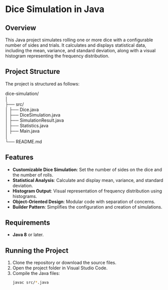 # Dice Simulation in Java

## Overview
This Java project simulates rolling one or more dice with a configurable number of sides and trials. It calculates and displays statistical data, including the mean, variance, and standard deviation, along with a visual histogram representing the frequency distribution.

## Project Structure
The project is structured as follows:

dice-simulation/ <br>
│ <br>
 ├── src/ <br>
│ ├── Dice.java <br>
│ ├── DiceSimulation.java <br>
│ ├── SimulationResult.java <br>
│ ├── Statistics.java <br>
│ ├── Main.java <br>
│ <br>
 └── README.md <br>

## Features
- **Customizable Dice Simulation**: Set the number of sides on the dice and the number of rolls.
- **Statistical Analysis**: Calculate and display mean, variance, and standard deviation.
- **Histogram Output**: Visual representation of frequency distribution using histograms.
- **Object-Oriented Design**: Modular code with separation of concerns.
- **Builder Pattern**: Simplifies the configuration and creation of simulations.

## Requirements
- **Java 8** or later.

## Running the Project
1. Clone the repository or download the source files.
2. Open the project folder in Visual Studio Code.
3. Compile the Java files:
   ```bash
   javac src/*.java
